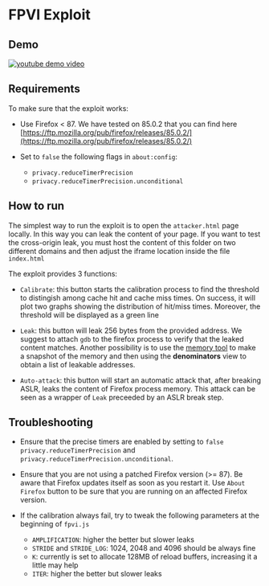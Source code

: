 # FPVI Exploit

## Demo

[![youtube demo video](https://img.youtube.com/vi/fGdCUuGeELA/0.jpg)](https://youtu.be/fGdCUuGeELA)

## Requirements

To make sure that the exploit works:

* Use Firefox < 87. We have tested on 85.0.2 that you can find here
[https://ftp.mozilla.org/pub/firefox/releases/85.0.2/](https://ftp.mozilla.org/pub/firefox/releases/85.0.2/)

* Set to `false` the following flags in `about:config`:
  * `privacy.reduceTimerPrecision`
  * `privacy.reduceTimerPrecision.unconditional`

## How to run

The simplest way to run the exploit is to open the `attacker.html` page locally. In this way you can leak the content of
your page.
If you want to test the cross-origin leak, you must host the content of this folder on two different domains and then
adjust the iframe location inside the file `index.html` 

The exploit provides 3 functions:

* `Calibrate`: this button starts the calibration process to find the threshold to distingish among cache hit and cache
  miss times. On success, it will plot two graphs showing the distribution of hit/miss times. Moreover, the threshold
  will be displayed as a green line

* `Leak`: this button will leak 256 bytes from the provided address. We suggest to attach `gdb` to the firefox process
   to verify that the leaked content matches. Another possibility is to use the [memory
   tool](https://developer.mozilla.org/en-US/docs/Tools/Memory/Basic_operations#opening_the_memory_tool) to make a
   snapshot of the memory and then using the **denominators** view to obtain a list of leakable addresses. 

* `Auto-attack`: this button will start an automatic attack that, after breaking ASLR, leaks the content of Firefox
   process memory. This attack can be seen as a wrapper of `Leak` preceeded by an ASLR break step.


## Troubleshooting

* Ensure that the precise timers are enabled by setting to `false` `privacy.reduceTimerPrecision` and
`privacy.reduceTimerPrecision.unconditional`.

* Ensure that you are not using a patched Firefox version (>= 87). Be aware that Firefox updates itself as soon as you
restart it. Use `About Firefox` button to be sure that you are running on an affected Firefox version.

* If the calibration always fail, try to tweak the following parameters at the beginning of `fpvi.js`
  * `AMPLIFICATION`: higher the better but slower leaks
  * `STRIDE` and `STRIDE_LOG`: 1024, 2048 and 4096 should be always fine
  * `K`: currently is set to allocate 128MB of reload buffers, increasing it a little may help
  * `ITER`: higher the better but slower leaks

